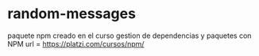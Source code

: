 # random-messages
paquete npm creado en el curso gestion de dependencias y paquetes con NPM url = https://platzi.com/cursos/npm/
